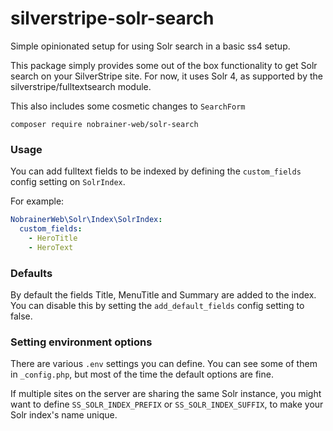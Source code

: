 # silverstripe-solr-search
Simple opinionated setup for using Solr search in a basic ss4 setup.

This package simply provides some out of the box functionality to get Solr search on your SilverStripe site.
For now, it uses Solr 4, as supported by the silverstripe/fulltextsearch module.

This also includes some cosmetic changes to `SearchForm`

```
composer require nobrainer-web/solr-search
``` 

### Usage
You can add fulltext fields to be indexed by defining the `custom_fields` config setting on `SolrIndex`.

For example:

```yml
NobrainerWeb\Solr\Index\SolrIndex:
  custom_fields:
    - HeroTitle
    - HeroText
```

### Defaults
By default the fields Title, MenuTitle and Summary are added to the index. 
You can disable this by setting the `add_default_fields` config setting to false. 

### Setting environment options
There are various `.env` settings you can define. You can see some of them in `_config.php`, but most of the time the default options are fine.

If multiple sites on the server are sharing the same Solr instance, you might want to define `SS_SOLR_INDEX_PREFIX` or `SS_SOLR_INDEX_SUFFIX`, to make your Solr index's name unique.